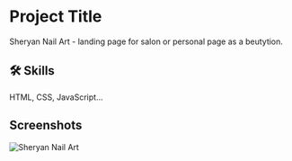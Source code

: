 
# Project Title

Sheryan Nail Art - landing page for salon or personal page as a beutytion.


## 🛠 Skills
HTML, CSS, JavaScript...


## Screenshots

![Sheryan Nail Art](https://github.com/BircanAli/SheryanNails/assets/105841521/b5c68b54-e55f-46ee-b54e-759fc6e6c26f)



